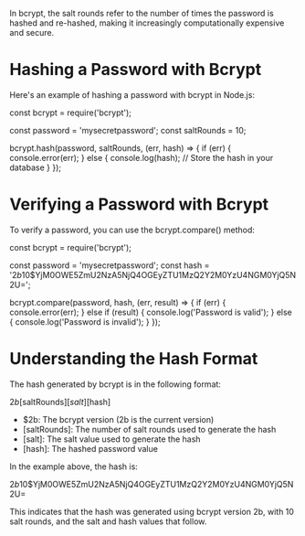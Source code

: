 In bcrypt, the salt rounds refer to the number of times the password is hashed and re-hashed, making it increasingly computationally expensive and secure.

# Hashing a Password with Bcrypt
Here's an example of hashing a password with bcrypt in Node.js:


const bcrypt = require('bcrypt');

const password = 'mysecretpassword';
const saltRounds = 10;

bcrypt.hash(password, saltRounds, (err, hash) => {
  if (err) {
    console.error(err);
  } else {
    console.log(hash);
    // Store the hash in your database
  }
});


# Verifying a Password with Bcrypt
To verify a password, you can use the bcrypt.compare() method:


const bcrypt = require('bcrypt');

const password = 'mysecretpassword';
const hash = '$2b$10$YjM0OWE5ZmU2NzA5NjQ4OGEyZTU1MzQ2Y2M0YzU4NGM0YjQ5N2U=';

bcrypt.compare(password, hash, (err, result) => {
  if (err) {
    console.error(err);
  } else if (result) {
    console.log('Password is valid');
  } else {
    console.log('Password is invalid');
  }
});


# Understanding the Hash Format
The hash generated by bcrypt is in the following format:

$2b$[saltRounds]$[salt]$[hash]

- $2b: The bcrypt version (2b is the current version)
- [saltRounds]: The number of salt rounds used to generate the hash
- [salt]: The salt value used to generate the hash
- [hash]: The hashed password value

In the example above, the hash is:

$2b$10$YjM0OWE5ZmU2NzA5NjQ4OGEyZTU1MzQ2Y2M0YzU4NGM0YjQ5N2U=

This indicates that the hash was generated using bcrypt version 2b, with 10 salt rounds, and the salt and hash values that follow.